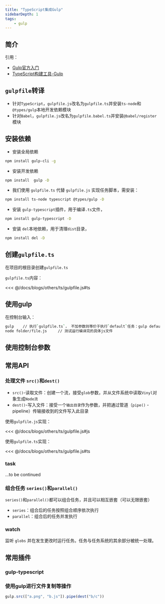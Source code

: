 ```yaml
---
title: "TypeScript集成Gulp"
sidebarDepth: 1
tags: 
    - gulp
---
```


## 简介

引用：

- [Gulp官方入门](https://www.gulpjs.com.cn/docs/getting-started/quick-start/)
- [TypeScript构建工具-Gulp](https://www.tslang.cn/docs/handbook/gulp.html)

## `gulpfile`转译

- 针对`TypeScript`，`gulpfile.js`改名为`gulpfile.ts`并安装`ts-node`和`@types/gulp`本地开发依赖模块
- 针对`Babel`，`gulpfile.js`改名为`gulpfile.babel.ts`并安装`@babel/register`模块

## 安装依赖

- 安装全局依赖

```bash
npm install gulp-cli -g
```

- 安装开发依赖

```bash
npm install  gulp -D
```

- 我们使用 `gulpfile.ts` 代替 `gulpfile.js` 实现任务脚本，需安装：

```bash
npm install ts-node typescript @types/gulp -D
```

- 安装 `gulp-typescript`插件，用于编译`.ts`文件，

```bash
npm install gulp-typescript -D
```

- 安装 `del`本地依赖，用于清理`dist`目录，

```bash
npm install del -D
```

## 创建`gulpfile.ts`

在项目的根目录创建`gulpfile.ts`

`gulpfile.ts`内容：

<<< @/docs/blogs/others/ts/gulpfile.js#ts

## 使用gulp

在控制台输入：

```bash
gulp    // 执行`gulpfile.ts`， 不加参数则等价于执行`default`任务：gulp default
node folder/file.js     // 测试运行编译完的具体js文件
```

## 使用控制台参数

## 常用API

### 处理文件 `src()`和`dest()`

- `src()`-读取文件：创建一个流，接受`glob`参数，并从文件系统中读取`Vinyl`对象生成`Node流`
- `dest()`-写入文件：接受一个`输出目录`作为参数，并把通过管道（`pipe()` - pipeline）传输接收到的文件写入此目录

使用`gulpfile.js`实现：

<<< @/docs/blogs/others/ts/gulpfile.js#js

使用`gulpfile.ts`实现：

<<< @/docs/blogs/others/ts/gulpfile.js#ts
  
### task

...to be continued

### 组合任务 `series()`和`parallel()`

`series()`和`parallel()`都可以组合任务，并且可以相互嵌套（可以无限嵌套）

- `series`：组合后的任务按照组合顺序依次执行
- `parallel`：组合后的任务并发执行

### watch

监听 `globs` 并在发生更改时运行任务。任务与任务系统的其余部分被统一处理。

## 常用插件

### gulp-typescript

### 使用gulp进行文件复制等操作

```ts
gulp.src(["a.png", "b.js"]).pipe(dest("b/c"))

```
